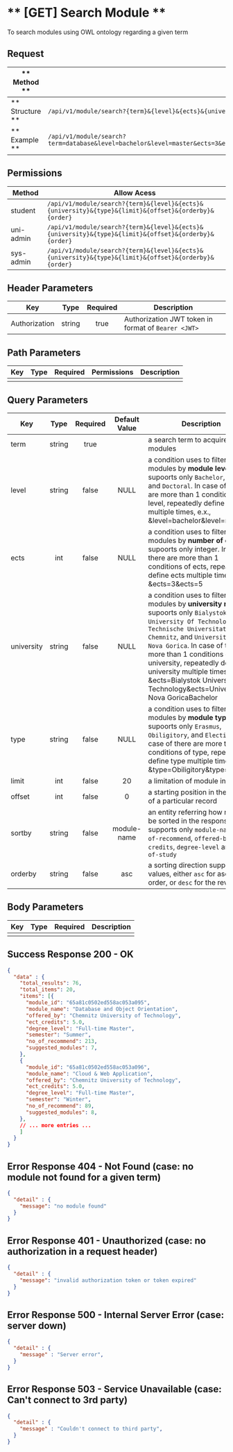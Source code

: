 # ** [GET] Search Module **

To search modules using OWL ontology regarding a given term

## Request

| ** Method **     | GET                                                                |
| ---------------- | ------------------------------------------------------------------ |
| ** Structure **  | `/api/v1/module/search?{term}&{level}&{ects}&{university}&{type}&{limit}&{offset}&{orderby}&{order}`  |
| ** Example **    | `/api/v1/module/search?term=database&level=bachelor&level=master&ects=3&ects=6&university=Bialystok%20University%20Of%20Technology&type=elective&limit=100&offset=10&orderby=relevant&order=DESC` |

## Permissions

| Method          | Allow Acess                                                                                          |
| ----------------| ---------------------------------------------------------------------------------------------------- |
| student         | `/api/v1/module/search?{term}&{level}&{ects}&{university}&{type}&{limit}&{offset}&{orderby}&{order}` |
| uni-admin       | `/api/v1/module/search?{term}&{level}&{ects}&{university}&{type}&{limit}&{offset}&{orderby}&{order}` |
| sys-admin       | `/api/v1/module/search?{term}&{level}&{ects}&{university}&{type}&{limit}&{offset}&{orderby}&{order}` |

## Header Parameters

| Key                 | Type       | Required  | Description                                         |
| ------------------- | :--------: | :-------: | --------------------------------------------------- |
| Authorization       | string     | true      | Authorization JWT token in format of `Bearer <JWT>` |

## Path Parameters

| Key       | Type      | Required     | Permissions  | Description                     |
| --------- | :-------: | :----------: | :----------: | ------------------------------- |
|           |           |              |              |                                 |

## Query Parameters

| Key       | Type      | Required     | Default Value | Description                                                 |
| --------- | :-------: | :----------: | :-----------: | ----------------------------------------------------------- |
| term      | string    | true         |               | a search term to acquire modules                            |
| level     | string    | false        | NULL          | a condition uses to filter modules by **module level** supoorts only `Bachelor`, `Master`, and `Doctoral`. In case of there are more than 1 conditions of level, repeatedly define level multiple times, e.x., &level=bachelor&level=master |
| ects      | int       | false        | NULL          | a condition uses to filter modules by **number of credits** supoorts only integer. In case of there are more than 1 conditions of ects, repeatedly define ects multiple times, e.x., &ects=3&ects=5  |
| university| string    | false        | NULL          | a condition uses to filter modules by **university name** supoorts only `Bialystok University Of Technology`, `Technische Universitat Chemnitz`, and `University of Nova Gorica`. In case of there are more than 1 conditions of university, repeatedly define university multiple times, e.x., &ects=Bialystok University Of Technology&ects=University of Nova GoricaBachelor |
| type      | string    | false        | NULL          | a condition uses to filter modules by **module type** supoorts only `Erasmus`, `Obiligitory`, and `Elective`In case of there are more than 1 conditions of type, repeatedly define type multiple times, e.x., &type=Obiligitory&type=elective |
| limit     | int       | false        | 20            | a limitation of module in number                            |
| offset    | int       | false        | 0             | a starting position in the dataset of a particular record   |
| sortby    | string    | false        | module-name   | an entity referring how rows will be sorted in the response supports only `module-name`, `no-of-recommend`, `offered-by`, `ect-credits`, `degree-level` and `year-of-study` |
| orderby   | string    | false        | asc           | a sorting direction supports two values, either `asc` for ascending order, or `desc` for the reverse  |

## Body Parameters

| Key          | Type         | Required     | Description                               |
| ------------ | :----------: | :----------: | ----------------------------------------- |
|              |              |              |                                           |


## Success Response 200 - OK
```json
{
  "data" : {
    "total_results": 76,
    "total_items": 20,
    "items": [{
      "module_id": "65a81c0502ed558ac053a095",
      "module_name": "Database and Object Orientation",
      "offered_by": "Chemnitz University of Technology",
      "ect_credits": 5.0,
      "degree_level": "Full-time Master",
      "semester": "Summer",
      "no_of_recommend": 213,
      "suggested_modules": 7,
    },
    {
      "module_id": "65a81c0502ed558ac053a096",
      "module_name": "Cloud & Web Application",
      "offered_by": "Chemnitz University of Technology",
      "ect_credits": 5.0,
      "degree_level": "Full-time Master",
      "semester": "Winter",
      "no_of_recommend": 89,
      "suggested_modules": 8,
    },
    // ... more entries ...
    ]
  }
}
```


## Error Response 404 - Not Found (case: no module not found for a given term)
```json
{
  "detail" : {
    "message": "no module found"
  }
}
```

## Error Response 401 - Unauthorized (case: no authorization in a request header)
```json
{
  "detail" : {
    "message": "invalid authorization token or token expired"
  }
}
```

## Error Response 500 - Internal Server Error (case: server down)
```json
{
  "detail" : {
    "message" : "Server error",
  }
}
```

## Error Response 503 - Service Unavailable (case: Can't connect to 3rd party)
```json
{
  "detail" : {
    "message" : "Couldn't connect to third party",
  }
}
```
